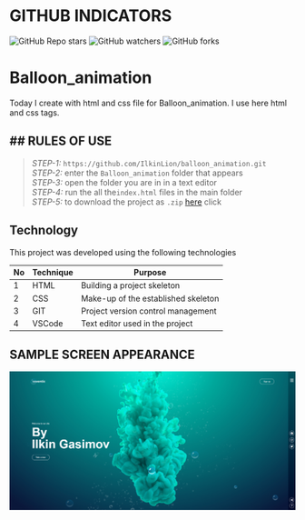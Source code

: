 # GITHUB INDICATORS

![GitHub Repo stars](https://img.shields.io/github/stars/IlkinLion/balloon_animation?style=for-the-badge)
![GitHub watchers](https://img.shields.io/github/watchers/IlkinLion/balloon_animation?style=for-the-badge)
![GitHub forks](https://img.shields.io/github/forks/IlkinLion/balloon_animation?style=for-the-badge)

  # Balloon_animation

Today I create with html and css file for Balloon_animation. I use here html and css tags. 
## ## RULES OF USE

> *STEP-1:* `https://github.com/IlkinLion/balloon_animation.git` <br/>
> *STEP-2:*  enter the `Balloon_animation` folder that appears <br/>
> *STEP-3:*  open the folder you are in in a text editor <br/>
> *STEP-4:*  run the  all the`index.html` files in the main folder <br/>
> *STEP-5:*  to download the project as `.zip`  [here](https://github.com/IlkinLion/balloon_animation/archive/refs/heads/master.zip) click <br/>


## Technology

This project was developed using the following technologies

| No | Technique | Purpose |
| - | ---------- | --------------------- |
| 1 | HTML | Building a project skeleton |
| 2 | CSS |  Make-up of the established skeleton |
| 3 | GIT |  Project version control management |
| 4 | VSCode | Text editor used in the project |


## SAMPLE SCREEN APPEARANCE

![There was a screenshot here](./screen.png)


